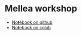 # Mellea workshop

- [Notebook on github](https://github.com/remiserra/mellea-workshop/blob/main/mellea_workshop.ipynb)
- [Notebook on colab](https://colab.research.google.com/github/remiserra/mellea-workshop/blob/main/mellea_workshop.ipynb)
